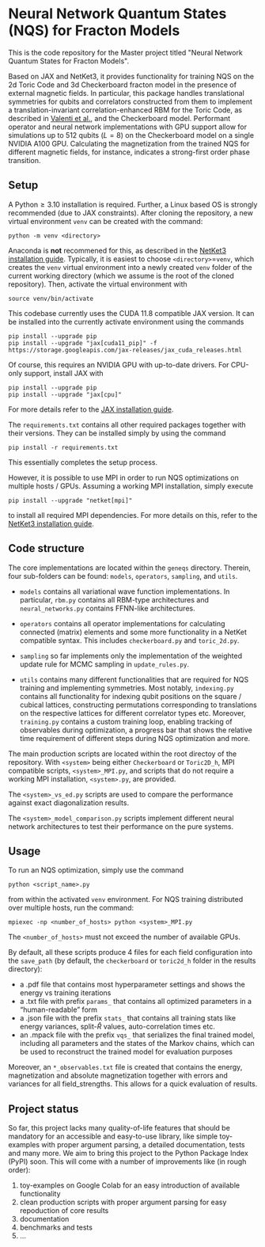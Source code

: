 # Neural Network Quantum States (NQS) for Fracton Models

This is the code repository for the Master project titled "Neural Network Quantum States for Fracton Models".

Based on JAX and NetKet3, it provides functionality for training NQS on the 2d Toric Code and 3d Checkerboard fracton model in the presence of external magnetic fields. In particular, this package handles translational symmetries for qubits and correlators constructed from them to implement a translation-invariant correlation-enhanced RBM for the Toric Code, as described in [Valenti et al.](https://arxiv.org/abs/2103.05017), and the Checkerboard model. Performant operator and neural network implementations with GPU support allow for simulations up to 512 qubits ($L=8$) on the Checkerboard model on a single NVIDIA A100 GPU. Calculating the magnetization from the trained NQS for different magnetic fields, for instance, indicates a strong-first order phase transition.

## Setup

A Python$\geq3.10$ installation is required. Further, a Linux based OS is strongly recommended (due to JAX constraints).
After cloning the repository, a new virtual environment `venv` can be created with the command:

```
python -m venv <directory>
```

Anaconda is **not** recommened for this, as described in the [NetKet3 installation guide](https://netket.readthedocs.io/en/latest/docs/install.html). 
Typically, it is easiest to choose `<directory>`=`venv`, which creates the `venv` virtual environment into a newly created `venv` folder of the current working directory (which we assume is the root of the cloned repository).
Then, activate the virtual environment with

```
source venv/bin/activate
```

This codebase currently uses the CUDA 11.8 compatible JAX version. It can be installed into the currently activate environment using the commands

```
pip install --upgrade pip
pip install --upgrade "jax[cuda11_pip]" -f https://storage.googleapis.com/jax-releases/jax_cuda_releases.html
```

Of course, this requires an NVIDIA GPU with up-to-date drivers. For CPU-only support, install JAX with

```
pip install --upgrade pip
pip install --upgrade "jax[cpu]"
```

For more details refer to the [JAX installation guide](https://github.com/google/jax#installation).

The `requirements.txt` contains all other required packages together with their versions. They can be installed simply by using the command

```
pip install -r requirements.txt
```

This essentially completes the setup process.

However, it is possible to use MPI in order to run NQS optimizations on multiple hosts / GPUs. Assuming a working MPI installation, simply execute 

```
pip install --upgrade "netket[mpi]"
```

to install all required MPI dependencies. For more details on this, refer to the [NetKet3 installation guide](https://netket.readthedocs.io/en/latest/docs/install.html).

## Code structure

The core implementations are located within the `geneqs` directory. Therein, four sub-folders can be found: `models`, `operators`, `sampling`, and `utils`.

- `models` contains all variational wave function implementations. In particular, `rbm.py` contains all RBM-type architectures and `neural_networks.py` contains FFNN-like architectures.

- `operators` contains all operator implementations for calculating connected (matrix) elements and some more functionality in a NetKet compatible syntax. This includes `checkerboard.py` and `toric_2d.py`.

- `sampling` so far implements only the implementation of the weighted update rule for MCMC sampling in `update_rules.py`.

- `utils` contains many different functionalities that are required for NQS training and implementing symmetries. Most notably, `indexing.py` contains all functionality for indexing qubit positions on the square / cubical lattices, constructing permutations corresponding to translations on the respective lattices for different correlator types etc. Moreover, `training.py` contains a custom training loop, enabling tracking of observables during optimization, a progress bar that shows the relative time requirement of different steps during NQS optimization and more.

The main production scripts are located within the root directoy of the repository. With `<system>` being either `Checkerboard` or `Toric2D_h`, MPI compatible scripts, `<system>_MPI.py`, and scripts that do not require a working MPI installation, `<system>.py`, are provided.

The `<system>_vs_ed.py` scripts are used to compare the performance against exact diagonalization results.

The `<system>_model_comparison.py` scripts implement different neural network architectures to test their performance on the pure systems.

## Usage

To run an NQS optimization, simply use the command

```
python <script_name>.py
```

from within the activated `venv` environment. 
For NQS training distributed over multiple hosts, run the command:

```
mpiexec -np <number_of_hosts> python <system>_MPI.py
```

The `<number_of_hosts>` must not exceed the number of available GPUs.

By default, all these scripts produce 4 files for each field configuration into the `save_path` (by default, the `checkerboard` or `toric2d_h` folder in the results directory):

- a .pdf file that contains most hyperparameter settings and shows the energy vs training iterations
- a .txt file with prefix `params_` that contains all optimized parameters in a “human-readable” form
- a .json file with the prefix `stats_` that contains all training stats like energy variances, split-$\hat{R}$ values, auto-correlation times etc.
- an .mpack file with the prefix `vqs_` that serializes the final trained model, including all parameters and the states of the Markov chains, which can be used to reconstruct the trained model for evaluation purposes

Moreover, an `*_observables.txt` file is created that contains the energy, magnetization and absolute magnetization together with errors and variances for all field_strengths. This allows for a quick evaluation of results.


## Project status

So far, this project lacks many quality-of-life features that should be mandatory for an accessible and easy-to-use library, like simple toy-examples with proper argument parsing, a detailed documentation, tests and many more. We aim to bring this project to the Python Package Index (PyPI) soon. This will come with a number of improvements like (in rough order):

1. toy-examples on Google Colab for an easy introduction of available functionality
2. clean production scripts with proper argument parsing for easy repoduction of core results
3. documentation
4. benchmarks and tests
5. ...
